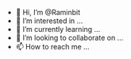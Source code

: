 - 👋 Hi, I’m @Raminbit
- 👀 I’m interested in ...
- 🌱 I’m currently learning ...
- 💞️ I’m looking to collaborate on ...
- 📫 How to reach me ...

<!print---
Raminbit/Raminbit is a ✨ special ✨ repository because its `README.md` (this file) appears on your GitHub profile.
You can click the Preview link to take a look at your changes.
--->
